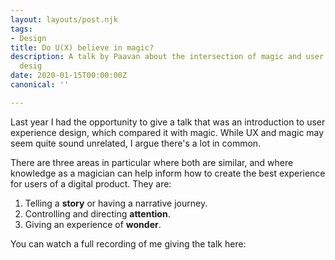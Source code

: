 ```yaml
---
layout: layouts/post.njk
tags:
- Design
title: Do U(X) believe in magic?
description: A talk by Paavan about the intersection of magic and user experience
  desig
date: 2020-01-15T00:00:00Z
canonical: ''

---
```

Last year I had the opportunity to give a talk that was an introduction to user experience design, which compared it with magic. While UX and magic may seem quite sound unrelated, I argue there's a lot in common.

There are three areas in particular where both are similar, and where knowledge as a magician can help inform how to create the best experience for users of a digital product. They are:

1. Telling a **story** or having a narrative journey.
2. Controlling and directing **attention**.
3. Giving an experience of **wonder**.

You can watch a full recording of me giving the talk here: